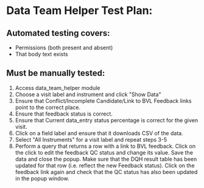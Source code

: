 # Data Team Helper Test Plan:

## Automated testing covers:
* Permissions (both present and absent)
* That body text exists

## Must be manually tested:
1. Access data_team_helper module
2. Choose a visit label and instrument and click "Show Data"
3. Ensure that Conflict/Incomplete Candidate/Link to BVL Feedback links point to the correct place.
4. Ensure that feedback status is correct.
5. Ensure that Current data_entry status percentage is correct for the given visit.
6. Click on a field label and ensure that it downloads CSV of the data.
7. Select "All Instruments" for a visit label and repeat steps 3-5
8. Perform a query that returns a row with a link to BVL feedback. Click on the click to edit the feedback QC
   status and change its value. Save the data and close the popup. Make sure that the DQH result table has been 
   updated for that row (i.e. reflect the new Feedback status). Click on the feedback link again and check that 
   the QC status has also been updated in the popup window. 
